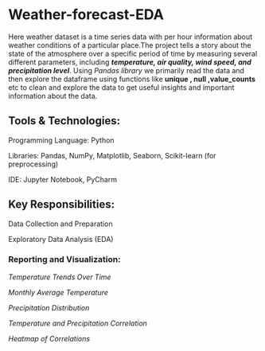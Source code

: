 # Weather-forecast-EDA

Here weather dataset is a time series data with per hour information about weather conditions of a particular place.The project tells a story about the state of the atmosphere over a specific period of time by measuring several different parameters, including ***temperature, air quality, wind speed, and precipitation level***.
Using *Pandas library* we primarily read the data and then explore the dataframe using functions like **unique , null ,value_counts** etc to clean and explore the data to get useful insights and important information about the data.

## Tools & Technologies:
Programming Language: Python

Libraries: Pandas, NumPy, Matplotlib, Seaborn, Scikit-learn (for preprocessing)

IDE: Jupyter Notebook, PyCharm

## Key Responsibilities:
Data Collection and Preparation

Exploratory Data Analysis (EDA)

### Reporting and Visualization:

*Temperature Trends Over Time*

*Monthly Average Temperature*

*Precipitation Distribution*

*Temperature and Precipitation Correlation*

*Heatmap of Correlations*
